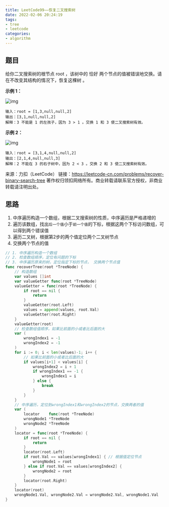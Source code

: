 ```yaml
---
title: LeetCode99——恢复二叉搜索树
date: 2022-02-06 20:24:19
tags:
- tree
- leetcode
categories:
- algorithm
---
```


## 题目

给你二叉搜索树的根节点 root ，该树中的 恰好 两个节点的值被错误地交换。请在不改变其结构的情况下，恢复这棵树 。

 

**示例 1：**

![img](https://assets.leetcode.com/uploads/2020/10/28/recover1.jpg)

```
输入：root = [1,3,null,null,2]
输出：[3,1,null,null,2]
解释：3 不能是 1 的左孩子，因为 3 > 1 。交换 1 和 3 使二叉搜索树有效。
```

**示例 2：**

![img](https://assets.leetcode.com/uploads/2020/10/28/recover2.jpg)

```
输入：root = [3,1,4,null,null,2]
输出：[2,1,4,null,null,3]
解释：2 不能在 3 的右子树中，因为 2 < 3 。交换 2 和 3 使二叉搜索树有效。
```



来源：力扣（LeetCode）
链接：https://leetcode-cn.com/problems/recover-binary-search-tree
著作权归领扣网络所有。商业转载请联系官方授权，非商业转载请注明出处。

## 思路

1. 中序遍历构造一个数组，根据二叉搜索树的性质，中序遍历是严格递增的
2. 遍历该数组，找出`后一个值`小于`前一个值`的下标，根据这两个下标访问数组，可以得到两个错误值
3. 遍历二叉树，根据第2步的两个值定位两个二叉树节点
4. 交换两个节点的值

```go
// 1. 中序遍历构造一个数组
// 2. 检查数组顺序，定位有问题的下标
// 3. 中序遍历原来的树，定位指定下标的节点， 交换两个节点值
func recoverTree(root *TreeNode) {
	// 构造数组
	var values []int
	var valueGetter func(root *TreeNode)
	valueGetter = func(root *TreeNode) {
		if root == nil {
			return
		}
		valueGetter(root.Left)
		values = append(values, root.Val)
		valueGetter(root.Right)
	}
	valueGetter(root)
	// 检查数组值顺序，如果比前面的小或者比后面的大
	var (
		wrongIndex1 = -1
		wrongIndex2 = -1
	)
	for i := 0; i < len(values)-1; i++ {
		// 如果比前面的小或者比后面的大
		if values[i+1] < values[i] {
			wrongIndex2 = i + 1
			if wrongIndex1 == -1 {
				wrongIndex1 = i
			} else {
				break
			}
		}
	}
	// 中序遍历，定位到wrongIndex1和wrongIndex2的节点，交换两者的值
	var (
		locator    func(root *TreeNode)
		wrongNode1 *TreeNode
		wrongNode2 *TreeNode
	)
	locator = func(root *TreeNode) {
		if root == nil {
			return
		}
		locator(root.Left)
		if root.Val == values[wrongIndex1] { // 根据值定位节点
			wrongNode1 = root
		} else if root.Val == values[wrongIndex2] {
			wrongNode2 = root
		}
		locator(root.Right)
	}
	locator(root)
	wrongNode1.Val, wrongNode2.Val = wrongNode2.Val, wrongNode1.Val
}
```

